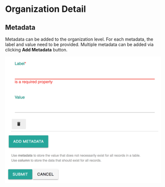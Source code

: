 # Organization Detail



## Metadata

Metadata can be added to the organization level. For each metadata, the label and value need to be provided. Multiple metadata can be added via clicking **Add Metadata** button. 

![](../.gitbook/assets/metadata.png)

